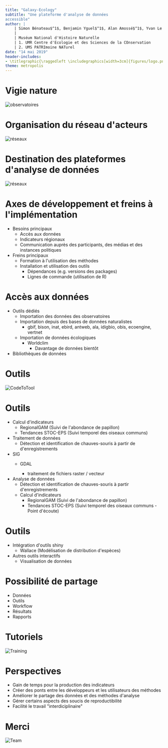 ```yaml
---
title: "Galaxy-Ecology"
subtitle: "Une plateforme d'analyse de données
accessible"
author: |
    | Simon Bénateau$^1$, Benjamin Yguel$^1$, Alan Amossé$^1$, Yvan Le Bras$^2$
    |
    | Muséum National d'Histoire Naturelle
    | 1. UMR Centre d'Ecologie et des Sciences de la COnservation
    | 2. UMS PATRImoine NATurel
date: "14 mai 2019"
header-includes:
- \titlegraphic{\raggedleft \includegraphics[width=3cm]{figures/logo.png} \vspace*{6cm}~ \includegraphics[width=3cm]{figures/logo.png}}
theme: metropolis
---
```


# Vigie nature  
![observatoires](figures/observatoires_vigienature_aml.jpg)

# Organisation du réseau d'acteurs
![réseaux](figures/Vigie-Nature-Network.jpg)

# Destination des plateformes d'analyse de données
![réseaux](figures/Vigie-Nature-Network2.png)

# Axes de développement et freins à l'implémentation

- Besoins principaux
    - Accès aux données
    - Indicateurs régionaux
    - Communication auprès des participants, des médias et des instances politiques
- Freins principaux
    - Formation à l'utilisation des méthodes
    - Installation et utilisation des outils
        - Dépendances (e.g. versions des packages)
        - Lignes de commande (utilisation de R)

# Accès aux données

- Outils dédiés
    - Importation des données des observatoires
    - Importation depuis des bases de données naturalistes
        - gbif, bison, inat, ebird, antweb, ala, idigbio, obis, ecoengine, vertnet
    - Importation de données écologiques
        - Worldclim
	      - Davantage de données bientôt
- Bibliothèques de données

# Outils

![CodeToTool](figures/codeToTool.png)

# Outils

- Calcul d'indicateurs
    - RegionalGAM (Suivi de l'abondance de papillon)
    - Tendances STOC-EPS (Suivi temporel des oiseaux communs)
- Traitement de données
    - Détection et identification de chauves-souris à partir de d'enregistrements
- SIG
    - GDAL

        - traitement de fichiers raster / vecteur
- Analyse de données
    - Détection et identification de chauves-souris à partir d'enregistrements
    - Calcul d'indicateurs
       - RegionalGAM (Suivi de l'abondance de papillon)
       - Tendances STOC-EPS (Suivi temporel des oiseaux communs - Point d'écoute)

# Outils

- Intégration d'outils shiny
    - Wallace (Modélisation de distribution d'espèces)
- Autres outils interactifs
    - Visualisation de données  

# Possibilité de partage

- Données
- Outils
- Workflow
- Résultats
- Rapports

# Tutoriels

![Training](figures/galaxyTraining.png)

# Perspectives

- Gain de temps pour la production des indicateurs
- Créer des ponts entre les développeurs et les utilisateurs des méthodes
- Améliorer le partage des données et des méthodes d'analyse
- Gérer certains aspects des soucis de reproductibilité
- Facilité le travail "interdiciplinaire"

# Merci

![Team](figures/team.png)
